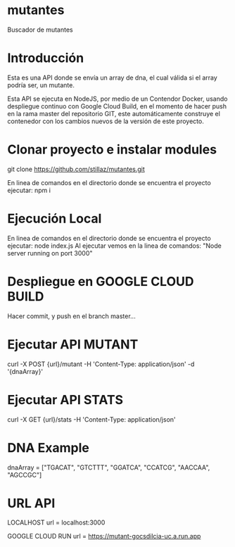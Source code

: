 # mutantes
Buscador de mutantes

# Introducción
Esta es una API donde se envía un array de dna, el cual válida si el array podría ser, un mutante.

Esta API se ejecuta en NodeJS, por medio de un Contendor Docker, usando despliegue continuo con Google Cloud Build, en el momento de hacer push en la rama master del repositorio GIT, este automáticamente construye el contenedor con los cambios nuevos de la versión de este proyecto.

# Clonar proyecto e instalar modules
git clone https://github.com/stillaz/mutantes.git

En linea de comandos en el directorio donde se encuentra el proyecto ejecutar: npm i

# Ejecución Local
En linea de comandos en el directorio donde se encuentra el proyecto ejecutar: node index.js
Al ejecutar vemos en la linea de comandos: "Node server running on port 3000"

# Despliegue en GOOGLE CLOUD BUILD
Hacer commit, y push en el branch master...

# Ejecutar API MUTANT
curl -X POST {url}/mutant -H 'Content-Type: application/json' -d '{dnaArray}'

# Ejecutar API STATS
curl -X GET {url}/stats -H 'Content-Type: application/json'

# DNA Example
dnaArray = ["TGACAT", "GTCTTT", "GGATCA", "CCATCG", "AACCAA", "AGCCGC"]

# URL API
LOCALHOST
url = localhost:3000

GOOGLE CLOUD RUN
url = https://mutant-gocsdilcia-uc.a.run.app